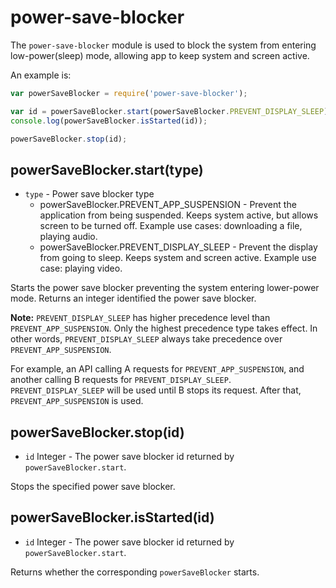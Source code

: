 # power-save-blocker

The `power-save-blocker` module is used to block the system from entering
low-power(sleep) mode, allowing app to keep system and screen active.

An example is:

```javascript
var powerSaveBlocker = require('power-save-blocker');

var id = powerSaveBlocker.start(powerSaveBlocker.PREVENT_DISPLAY_SLEEP);
console.log(powerSaveBlocker.isStarted(id));

powerSaveBlocker.stop(id);
```

## powerSaveBlocker.start(type)

* `type` - Power save blocker type
  * powerSaveBlocker.PREVENT_APP_SUSPENSION - Prevent the application from being
    suspended. Keeps system active, but allows screen to be turned off.
    Example use cases: downloading a file, playing audio.
  * powerSaveBlocker.PREVENT_DISPLAY_SLEEP - Prevent the display from going to sleep.
    Keeps system and screen active.
    Example use case: playing video.

Starts the power save blocker preventing the system entering lower-power mode.
Returns an integer identified the power save blocker.

**Note:**
`PREVENT_DISPLAY_SLEEP` has higher precedence level than `PREVENT_APP_SUSPENSION`.
Only the highest precedence type takes effect. In other words, `PREVENT_DISPLAY_SLEEP`
always take precedence over `PREVENT_APP_SUSPENSION`.

For example, an API calling A requests for `PREVENT_APP_SUSPENSION`, and
another calling B requests for `PREVENT_DISPLAY_SLEEP`. `PREVENT_DISPLAY_SLEEP`
will be used until B stops its request. After that, `PREVENT_APP_SUSPENSION` is used.

## powerSaveBlocker.stop(id)

* `id` Integer - The power save blocker id returned by `powerSaveBlocker.start`.

Stops the specified power save blocker.

## powerSaveBlocker.isStarted(id)

* `id` Integer - The power save blocker id returned by `powerSaveBlocker.start`.

Returns whether the corresponding `powerSaveBlocker` starts.
